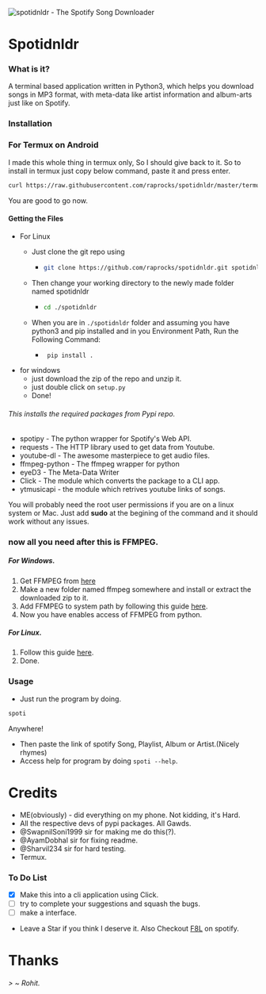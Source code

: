 ![spotidnldr - The Spotify Song Downloader](https://www.github.com/raprocks/spotidnldr/cover.jpg)
# Spotidnldr
### What is it?
A terminal based application written in Python3, which helps you download songs in MP3 format, with meta-data like artist information and album-arts just like on Spotify.
### Installation
### For Termux on Android
I made this whole thing in termux only, So I should give back to it. 
So to install in termux just copy below command, paste it and press enter.
```bash
curl https://raw.githubusercontent.com/raprocks/spotidnldr/master/termux_setup.sh >> "term.sh" && bash term.sh
```
You are good to go now.
#### Getting the Files
* For Linux
  * Just clone the git repo using 
    * ```bash
      git clone https://github.com/raprocks/spotidnldr.git spotidnldr
      ```

  * Then change your working directory to the newly made folder named spotidnldr 
    * ```bash
      cd ./spotidnldr
      ```
  * When you are in ```./spotidnldr``` folder and assuming you have python3 and pip installed and in you Environment Path, Run the Following Command:
      * ```bash
         pip install .
        ```
* for windows
	* just download the zip of the repo and unzip it.
	* just double click on ```setup.py```
	* Done!
###### This installs the required packages from Pypi repo.
  * spotipy - The python wrapper for Spotify's Web API.
  * requests - The HTTP library used to get data from Youtube.
  * youtube-dl - The awesome masterpiece to get audio files.
  * ffmpeg-python - The ffmpeg wrapper for python
  * eyeD3 - The Meta-Data Writer
  * Click - The module which converts the package to a CLI app.
  * ytmusicapi - the module which retrives youtube links of songs.

You will probably need the root user permissions if you are on a linux system or Mac. Just add **sudo** at the begining of the command and it should work without any issues.

### now all you need after this is FFMPEG.
##### For Windows.
1. Get FFMPEG from [here](https://www.ffmpeg.org/download.html)
2. Make a new folder named ffmpeg somewhere and install or extract the downloaded zip to it.
3. Add FFMPEG to system path by following this guide [here](https://stackoverflow.com/questions/44272416/how-to-add-a-folder-to-path-environment-variable-in-windows-10-with-screensho).
4. Now you have enables access of FFMPEG from python. 
##### For Linux.
1. Follow this guide [here](https://www.tecmint.com/install-ffmpeg-in-linux). 
2. Done.

### Usage
* Just run the program by doing.
```bash
spoti
```
Anywhere!
* Then paste the link of spotify Song, Playlist, Album or Artist.(Nicely rhymes)
* Access help for program by doing ``` spoti --help ```.

# Credits
* ME(obviously) - did everything on my phone. Not kidding, it's Hard.
* All the respective devs of pypi packages. All Gawds.
* @SwapnilSoni1999 sir for making me do this(?).
* @AyamDobhal sir for fixing readme.
* @Sharvil234 sir for hard testing.
* Termux.

### To Do List
- [x] Make this into a cli application using Click.
- [ ] try to complete your suggestions and squash the bugs.
- [ ] make a interface.
* Leave a Star if you think I deserve it. Also Checkout [F8L](https://open.spotify.com/artist/6LkOho0r5aIaYkMtjWYDAz?si=O6FR6i9UT1WMpG7bYEBMpg) on spotify.
# Thanks
###### > ~ Rohit.
